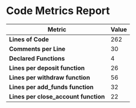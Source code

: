 # Code Metrics Report

| Metric                                | Value     |
|---------------------------------------|-----------|
| **Lines of Code**                     | 262       |
| **Comments per Line**                 | 30        |
| **Declared Functions**                | 4         |
| **Lines per deposit function**        | 26        |
| **Lines per withdraw function**       | 56        |
| **Lines per add_funds function**      | 32        |
| **Lines per close_account function**  | 22        |

